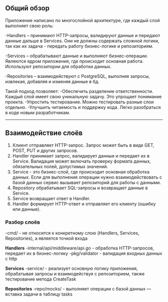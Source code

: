 ## **Общий обзор**

Приложение написано по многослойной архитектуре, где каждый слой выполняет свою роль:

-Handlers – принимают HTTP-запросы, валидируют данные и передают данные дальше в Services. Они не должны содержать сложной логики, так как их задача - передать работу бизнес-логике и репозиториям. 

-Services – обрабатывают данные и выполняют бизнес-операции. Являются ядром приложения, где происходит основная работа. Используют репозитории для обработки данных.

-Repositories – взаимодействуют с PostgreSQL, выполняя запросы, извлекая, добавляя и изменяя данные в бд.

Такой подход позволяет:
-Обеспечить разделение ответственности. Каждый слой имеет свою уникальную задачу. Это упрощает понимание проекта.
-Упростить тестирование. Можно тестировать разные слои отдельно.
-Улучшить читаемость и поддержку кода. Легко разобраться в коде новым разработчикам.

---

## **Взаимодействие слоёв**

1. Клиент отправляет HTTP-запрос. Запрос может быть в виде GET, POST, PUT и других запросов. 
2. Handler принимает запрос, валидирует данные и передает их в Service. Валидация может включать проверку формата данных, обязательных полей, допустимых значений.
3. Service - это бизнес-слой, где происходит основная обработка данных. Если для выполнения операции нужно взаимодействовать с базой данных сервис вызывает репозиторий для работы с данными.
4. Repository обрабатывает SQL-запросы и возвращает данные в Service.
5. Service возвращает ответ в Handler.
6. Handler формирует HTTP-ответ и отправляет его клиенту (ошибку или данные).

### **Разбор слоёв**

-cmd/ - не относится к конкретному слою (Handlers, Services, Repositories), а является точкой входа 

**Handlers**
-internal/api/middleware/api.go - обработка HTTP-запросов, передает их в бизнес-логику
-pkg/validator - валидация входных данных с http

**Services**
-service/ - реализует основную логику приложения, обрабатывая запросы и взаимодействуя с репозиторием, также тестирование метода CreateTask

**Repositories**
-repo/mocks/ - выполняет операции с базой данных — вставка задачи в таблицу tasks


